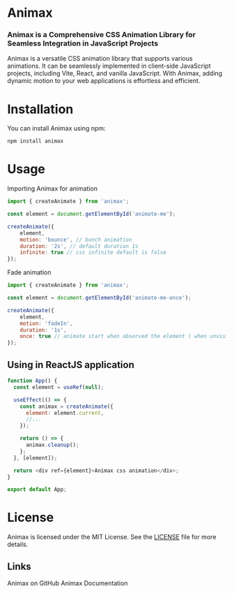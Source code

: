 # Animax
### Animax is a Comprehensive CSS Animation Library for Seamless Integration in JavaScript Projects

Animax is a versatile CSS animation library that supports various animations. It can be seamlessly implemented in client-side JavaScript projects, including Vite, React, and vanilla JavaScript. With Animax, adding dynamic motion to your web applications is effortless and efficient.

# Installation
You can install Animax using npm:
```sh
npm install animax
```
# Usage
Importing Animax for animation
```js
import { createAnimate } from 'animax';

const element = document.getElementById('animate-me');

createAnimate({
    element,
    motion: 'bounce', // bunch animation
    duration: '2s', // default duration 1s
    infinite: true // css infinite default is false
});
```
Fade animation

```js
import { createAnimate } from 'animax';

const element = document.getElementById('animate-me-once');

createAnimate({
    element,
    motion: 'fadeIn',
    duration: '1s',
    once: true // animate start when observed the element ( when unvisible and visible again )
});
```
## Using in ReactJS application
```js
function App() {
  const element = useRef(null);

  useEffect(() => {
    const animax = createAnimate({
      element: element.current,
      //...
    });

    return () => {
      animax.cleanup();
    };
  }, [element]);

  return <div ref={element}>Animax css animation</div>;
}

export default App;
```

# License
Animax is licensed under the MIT License. See the [LICENSE](LICENSE) file for more details.

## Links
Animax on GitHub
Animax Documentation